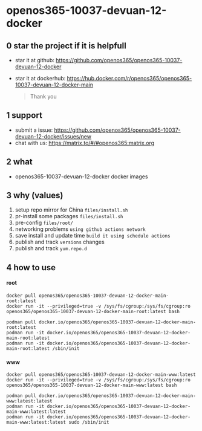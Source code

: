 # openos365-10037-devuan-12-docker

## 0 star the project if it is helpfull

* star it at github: https://github.com/openos365/openos365-10037-devuan-12-docker
* star it at dockerhub: https://hub.docker.com/r/openos365/openos365-10037-devuan-12-docker-main

  > Thank you

## 1 support

* submit a issue: https://github.com/openos365/openos365-10037-devuan-12-docker/issues/new
* chat with us: https://matrix.to/#/#openos365:matrix.org

## 2 what

* openos365-10037-devuan-12-docker docker images
  
## 3 why (values)

1. setup repo mirror for China `files/install.sh`
1. pr-install some packages `files/install.sh`
1. pre-config `files/root/`
1. networking problems `using github actions network`
1. save install and update time `build it using schedule actions`
1. publish and track `versions` changes
1. publish and track `yum.repo.d`

## 4 how to use

#### root
```
docker pull openos365/openos365-10037-devuan-12-docker-main-root:latest
docker run -it --privileged=true -v /sys/fs/cgroup:/sys/fs/cgroup:ro openos365/openos365-10037-devuan-12-docker-main-root:latest bash

podman pull docker.io/openos365/openos365-10037-devuan-12-docker-main-root:latest
podman run -it docker.io/openos365/openos365-10037-devuan-12-docker-main-root:latest
podman run -it docker.io/openos365/openos365-10037-devuan-12-docker-main-root:latest /sbin/init
```
#### www

```
docker pull openos365/openos365-10037-devuan-12-docker-main-www:latest
docker run -it --privileged=true -v /sys/fs/cgroup:/sys/fs/cgroup:ro openos365/openos365-10037-devuan-12-docker-main-www:latest bash

podman pull docker.io/openos365/openos365-10037-devuan-12-docker-main-www:latest:latest
podman run -it docker.io/openos365/openos365-10037-devuan-12-docker-main-www:latest:latest
podman run -it docker.io/openos365/openos365-10037-devuan-12-docker-main-www:latest:latest sudo /sbin/init
```
